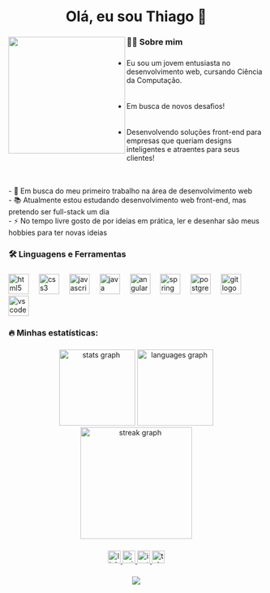 <h1 align="center">Olá, eu sou Thiago 👋</h1>

###

<img align="left" height="230" src="https://avatars.githubusercontent.com/u/127069514?v=4"  />

###

<h3 align="left">👩‍💻  Sobre mim</h3>

###

<p align="left"><ul><li>Eu sou um jovem entusiasta no desenvolvimento web, cursando Ciência da Computação.</li> <br><br><li>Em busca de novos desafios!</li> <br><br> <li>Desenvolvendo soluções front-end para empresas que queriam designs inteligentes e atraentes para seus clientes!</li></ul><br><br> - 🔭 Em busca do meu primeiro trabalho na área de desenvolvimento web<br>- 📚 Atualmente estou estudando desenvolvimento web front-end, mas pretendo ser full-stack um dia<br>- ⚡ No tempo livre gosto de por ideias em prática, ler e desenhar são meus hobbies para ter novas ideias</p>

###

<h3 align="left">🛠 Linguagens e Ferramentas</h3>

###

<div align="left">
  <img src="https://cdn.jsdelivr.net/gh/devicons/devicon/icons/html5/html5-original.svg" height="40" alt="html5 logo"  />
  <img width="12" />
  <img src="https://cdn.jsdelivr.net/gh/devicons/devicon/icons/css3/css3-original.svg" height="40" alt="css3 logo"  />
  <img width="12" />
  <img src="https://cdn.jsdelivr.net/gh/devicons/devicon/icons/javascript/javascript-original.svg" height="40" alt="javascript logo"  />
  <img width="12" />
  <img src="https://cdn.jsdelivr.net/gh/devicons/devicon/icons/java/java-original.svg" height="40" alt="java logo"  />
  <img width="12" />
  <img src="https://cdn.jsdelivr.net/gh/devicons/devicon/icons/angularjs/angularjs-original.svg" height="40" alt="angularjs logo"  />
  <img width="12" />
  <img src="https://cdn.jsdelivr.net/gh/devicons/devicon/icons/spring/spring-original.svg" height="40" alt="spring logo"  />
  <img width="12" />
  <img src="https://cdn.jsdelivr.net/gh/devicons/devicon/icons/postgresql/postgresql-original.svg" height="40" alt="postgresql logo"  />
  <img width="12" />
  <img src="https://cdn.jsdelivr.net/gh/devicons/devicon/icons/git/git-original.svg" height="40" alt="git logo"  />
  <img width="12" />
  <img src="https://cdn.jsdelivr.net/gh/devicons/devicon/icons/vscode/vscode-original.svg" height="40" alt="vscode logo"  />
</div>

###

<h3 align="left">🔥 Minhas estatísticas:</h3>

###

<div align="center">
  <img src="https://github-readme-stats.vercel.app/api?username=ThiagoHeckler&hide_title=false&hide_rank=false&show_icons=true&include_all_commits=true&count_private=true&disable_animations=false&theme=dark&locale=pt-br&hide_border=false&order=1&custom_title=Estat%C3%ADsticas" height="150" alt="stats graph"  />
  <img src="https://github-readme-stats.vercel.app/api/top-langs?username=ThiagoHeckler&locale=pt-br&hide_title=false&layout=compact&card_width=320&langs_count=5&theme=dark&hide_border=false&order=2&custom_title=Minhas%20linguagens" height="150" alt="languages graph"  />
  <img src="https://streak-stats.demolab.com?user=ThiagoHeckler&locale=pt-br&mode=daily&theme=dark&hide_border=false&border_radius=5&order=3" height="220" alt="streak graph"  />
</div>

###

<div align="center">
<a href="https://www.linkedin.com/in/thiago-emanuel-correia-heckler-77ba27268/">
<img src="https://img.shields.io/static/v1?message=LinkedIn&logo=linkedin&label=&color=0077B5&logoColor=white&labelColor=&style=for-the-badge" height="25" alt="linkedin logo"  />
</a>
<a href="mailto:thiag0224@hotmail.com">
<img src="https://img.shields.io/static/v1?message=Outlook&logo=microsoft-outlook&label=&color=0078D4&logoColor=white&labelColor=&style=for-the-badge" height="25" alt="microsoft-outlook logo"  />
</a>
<a href="https://www.instagram.com/heckler.projetosdev/">
<img src="https://img.shields.io/static/v1?message=Instagram&logo=instagram&label=&color=E4405F&logoColor=white&labelColor=&style=for-the-badge" height="25" alt="instagram logo"  />
</a>
<a href="https://t.me/ThiagoHeckler">
<img src="https://img.shields.io/static/v1?message=Telegram&logo=telegram&label=&color=2CA5E0&logoColor=white&labelColor=&style=for-the-badge" height="25" alt="telegram logo"  />
</a>

</div>

###

<div align="center">
  <img src="https://visitor-badge.laobi.icu/badge?page_id=ThiagoHeckler.ThiagoHeckler&left_color=purple&right_color=black&left_text=Visitantes"  />
</div>

###
